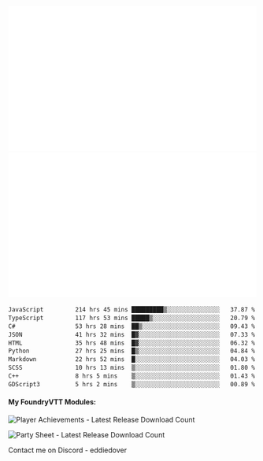 
![](https://raw.githubusercontent.com/eddiedover/ghstats/master/generated/overview.svg)
![](https://raw.githubusercontent.com/eddiedover/ghstats/master/generated/languages.svg)

<!--START_SECTION:waka-->

```txt
JavaScript         214 hrs 45 mins █████████▒░░░░░░░░░░░░░░░   37.87 %
TypeScript         117 hrs 53 mins █████▒░░░░░░░░░░░░░░░░░░░   20.79 %
C#                 53 hrs 28 mins  ██▒░░░░░░░░░░░░░░░░░░░░░░   09.43 %
JSON               41 hrs 32 mins  █▓░░░░░░░░░░░░░░░░░░░░░░░   07.33 %
HTML               35 hrs 48 mins  █▓░░░░░░░░░░░░░░░░░░░░░░░   06.32 %
Python             27 hrs 25 mins  █▒░░░░░░░░░░░░░░░░░░░░░░░   04.84 %
Markdown           22 hrs 52 mins  █░░░░░░░░░░░░░░░░░░░░░░░░   04.03 %
SCSS               10 hrs 13 mins  ▒░░░░░░░░░░░░░░░░░░░░░░░░   01.80 %
C++                8 hrs 5 mins    ▒░░░░░░░░░░░░░░░░░░░░░░░░   01.43 %
GDScript3          5 hrs 2 mins    ▒░░░░░░░░░░░░░░░░░░░░░░░░   00.89 %
```

<!--END_SECTION:waka-->

#### My FoundryVTT Modules:

  ![Player Achievements - Latest Release Download Count](https://img.shields.io/badge/dynamic/json?label=Player%20Achievements%20-%20Downloads@latest&query=assets%5B1%5D.download_count&url=https%3A%2F%2Fapi.github.com%2Frepos%2FEddieDover%2Ffvtt-player-achievements%2Freleases%2Flatest)

  ![Party Sheet - Latest Release Download Count](https://img.shields.io/badge/dynamic/json?label=Party%20Sheet%20-%20Downloads@latest&query=assets%5B1%5D.download_count&url=https%3A%2F%2Fapi.github.com%2Frepos%2FEddieDover%2Ffvtt-party-sheet%2Freleases%2Flatest)

<a rel="me" href="https://techhub.social/@EddieDover"></a>

Contact me on Discord - eddiedover
